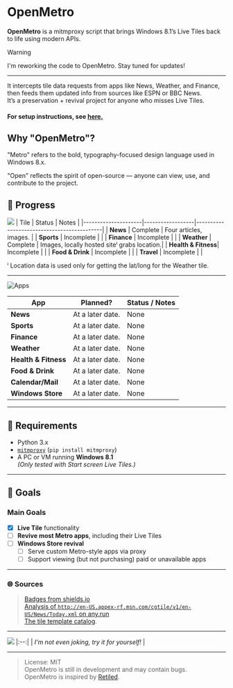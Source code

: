 # OpenMetro

**OpenMetro** is a mitmproxy script that brings Windows 8.1’s Live Tiles back to life using modern APIs.

> [!WARNING]
> I'm reworking the code to OpenMetro. Stay tuned for updates!

<!--<details>
<summary>📸 Screenshots</summary>

![LiveTilesStatic](https://github.com/user-attachments/assets/2ffc4aa7-5d50-4523-a0b8-0c2464bd609f)
|:--:| 
| *Live Tiles via OpenMetro* |

![NewsTileUpdate](https://github.com/user-attachments/assets/65d9a13e-cdd4-4d71-8abb-e23f3204b9be)
|:--:| 
| *A Live Tile updating via OpenMetro.* |

> Images are out of date. Updated images will be uploaded once most bugs are ironed out.

</details>-->

---

It intercepts tile data requests from apps like News, Weather, and Finance, then feeds them updated info from sources like ESPN or BBC News.  
It’s a preservation + revival project for anyone who misses Live Tiles.
#### For setup instructions, see [here.](./setup.md)


## Why "OpenMetro"?

"Metro" refers to the bold, typography-focused design language used in Windows 8.x.

"Open" reflects the spirit of open-source — anyone can view, use, and contribute to the project.


## 🚧 Progress 
![](https://img.shields.io/badge/Tiles%20Revived-2/7-red?style=for-the-badge)
| Tile                | Status           | Notes                                      |
|---------------------|------------------|--------------------------------------------|
| **News**            | Complete         | Four articles, images.                     |
| **Sports**          | Incomplete       |                                            |
| **Finance**         | Incomplete       |                                            |
| **Weather**         | Complete         | Images, locally hosted siteⁱ grabs location.|
| **Health & Fitness**| Incomplete       |                                            |
| **Food & Drink**    | Incomplete       |                                            |
| **Travel**          | Incomplete       |                                            |

ⁱ Location data is used only for getting the lat/long for the Weather tile.
<!--
![Apps Revived: None yet](https://img.shields.io/badge/Apps%20Revived%3A-None_yet-darkred?style=for-the-badge)
| App                  | Planned?         | Status / Notes                                 |
|----------------------|------------------|------------------------------------------------|
| **News**             | 🟢 Definitely     | Needs research into request/response format    |
| **Sports**           | 🟢 Definitely     | Same as above                                  |
| **Finance**          | 🟢 Definitely     | Same as above                                  |
| **Weather**          | 🟡 Maybe          | Format unknown                                 |
| **Health & Fitness** | 🟢 Definitely     | Not a current priority                         |
| **Food & Drink**     | 🟡 Maybe          | Not a current priority                         |
| **Windows Store**    | 🟠 Maybe          | Low priority – requires extensive reverse engineering |
I'll come back to this.
-->
---

![Apps](https://img.shields.io/badge/Apps:-At_a_later_date-black?style=for-the-badge)

| App                  | Planned?             | Status / Notes                          |
|----------------------|----------------------|-----------------------------------------|
| **News**             | At a later date.     |  None                                   |
| **Sports**           | At a later date.     |  None                                   |
| **Finance**          | At a later date.     |  None                                   |
| **Weather**          | At a later date.     |  None                                   |
| **Health & Fitness** | At a later date.     |  None                                   |
| **Food & Drink**     | At a later date.     |  None                                   |
| **Calendar/Mail**    | At a later date.     |  None                                   |
| **Windows Store**    | At a later date.     |  None                                   |
---

## 🧰 Requirements

- Python 3.x
- [`mitmproxy`](https://mitmproxy.org) (`pip install mitmproxy`)
- A PC or VM running **Windows 8.1**  
  *(Only tested with Start screen Live Tiles.)*

---

## 🎯 Goals

### Main Goals
- [x]  **Live Tile** functionality
- [ ] **Revive most Metro apps**, including their Live Tiles
- [ ] **Windows Store revival**
  - [ ] Serve custom Metro-style apps via proxy
  - [ ] Support viewing (but not purchasing) paid or unavailable apps

---
### 🌐 Sources
> [Badges from shields.io](https://shields.io/)</br>
> [Analysis of `http://en-US.appex-rf.msn.com/cgtile/v1/en-US/News/Today.xml` on any.run](https://any.run/report/0170ceadd75b172e238c8c1c4cd1ab8d6df5aefde999733295ccf57d007630ea/c1ed3fbc-4ea6-4d0f-ac4b-12580eeb9f32)<br/>
> [The tile template catalog](https://learn.microsoft.com/en-us/previous-versions/windows/apps/hh761491(v=win.10)).
---

![](https://img.shields.io/badge/Mentioned%20by-Copilot-blueviolet?style=for-the-badge)
|:--:| 
| *I’m not even joking, try it for yourself!* |

---
> License: MIT</br>
> OpenMetro is still in development and may contain bugs.</br>
> OpenMetro is inspired by [Retiled](https://github.com/migbrunluz/Retiled-Win8.x).

